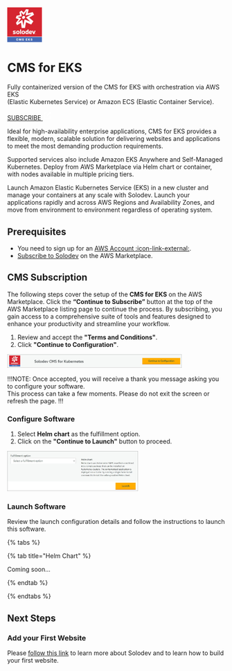 #

<div class="header">
  <div class="inner">
    <img src="../../images/quickstart/cms-eks-logo.jpg" alt="CMS for EKS Logo" style="width: 80px;">
    <div>
      <h1>CMS for EKS</h1>
      <p class="mb-0">Fully containerized version of the CMS for EKS with orchestration via AWS EKS <br>(Elastic Kubernetes Service) or Amazon ECS (Elastic Container Service).</p>
    </div>
  </div>
  <a class="btn-orange-lg" href="https://aws.amazon.com/marketplace/pp/prodview-s7tpcn3m7fuf6?sr=0-4&ref_=beagle&applicationId=AWSMPContessa" rel="noopener noreferrer" target="_blank">SUBSCRIBE <span><svg xmlns="http://www.w3.org/2000/svg" viewBox="0 0 16 16" width="20" height="20" fill="#fff"><path d="M3.75 2h3.5a.75.75 0 0 1 0 1.5h-3.5a.25.25 0 0 0-.25.25v8.5c0 .138.112.25.25.25h8.5a.25.25 0 0 0 .25-.25v-3.5a.75.75 0 0 1 1.5 0v3.5A1.75 1.75 0 0 1 12.25 14h-8.5A1.75 1.75 0 0 1 2 12.25v-8.5C2 2.784 2.784 2 3.75 2Zm6.854-1h4.146a.25.25 0 0 1 .25.25v4.146a.25.25 0 0 1-.427.177L13.03 4.03 9.28 7.78a.751.751 0 0 1-1.042-.018.751.751 0 0 1-.018-1.042l3.75-3.75-1.543-1.543A.25.25 0 0 1 10.604 1Z"></path></svg></span></a>
</div>

Ideal for high-availability enterprise applications, CMS for EKS provides a flexible, modern, scalable solution for delivering websites and applications to meet the most demanding production requirements. 

Supported services also include Amazon EKS Anywhere and Self-Managed Kubernetes. Deploy from AWS Marketplace via Helm chart or container, with nodes available in multiple pricing tiers. 

Launch Amazon Elastic Kubernetes Service (EKS) in a new cluster and manage your containers at any scale with Solodev. Launch your applications rapidly and across AWS Regions and Availability Zones, and move from environment to environment regardless of operating system.

<!-- CMS for EKS uses a set of YAML templates to create a new EKS cluster. All YAML templates are deployed via <a href="https://docs.aws.amazon.com/AWSCloudFormation/latest/UserGuide/Welcome.html" target="blank">AWS CloudFormation :icon-link-external:</a>. -->

<!-- <p><img src="../../images/quickstart/kubernetes/solodev-kubernetes-template.jpg" alt="Solodev EKS Architecture Diagram" style="width: 80%;"></p> -->

## Prerequisites

* You need to sign up for an <a href="https://portal.aws.amazon.com/billing/signup?refid=em_127222&p=free&c=hp&z=1&redirect_url=https%3A%2F%2Faws.amazon.com%2Fregistration-confirmation#/support" rel="noopener noreferrer" target="_blank">AWS Account :icon-link-external:</a>.
* [Subscribe to Solodev](#cms-subscription) on the AWS Marketplace.
<!-- * Launch a <a href="#create-cluster">Cluster</a>. -->

## CMS Subscription

The following steps cover the setup of the **CMS for EKS** on the AWS Marketplace. Click the **“Continue to Subscribe”** button at the top of the AWS Marketplace listing page to continue the process. By subscribing, you gain access to a comprehensive suite of tools and features designed to enhance your productivity and streamline your workflow.

1. Review and accept the **"Terms and Conditions"**.
2. Click **"Continue to Configuration"**.

<p><img src="../../images/quickstart/kubernetes/cms-eks-terms.jpg" alt="CMS EKS Configure Software Contract" style="width: 80%;"></p>

!!!NOTE:
Once accepted, you will receive a thank you message asking you to configure your software. <br>This process can take a few moments. Please do not exit the screen or refresh the page.
!!!

### <span class="text-teal">Configure Software</span>

1. Select **Helm chart** as the fulfillment option.
2. Click on the **"Continue to Launch"** button to proceed.

<p><img src="../../images/quickstart/kubernetes/cms-eks-configure.jpg" alt="CMS EKS Configure" style="width: 60%;"></p>

### <span class="text-teal">Launch Software</span>

Review the launch configuration details and follow the instructions to launch this software.

{% tabs %}

{% tab title="Helm Chart" %}

Coming soon...

<!-- 1. **Choose Action**.
2. Click <span class="text-orange">**"Launch"**</span>.

3. To log in, use **solodev** as the username and your **instance ID** as the password.

<p><img src="../../images/quickstart/login-screen.jpg" alt="Solodev CMS Login Screen" style="width: 45%;"></p> -->

{% endtab %}

{% endtabs %}

## Next Steps

### Add your First Website

Please [follow this link](/workspace/websites/add-website/) to learn more about Solodev and to learn how to build your first website.

<!-- 

## Step 2: Launch Solodev Kubernetes for EKS via CloudFormation

<table>
	<tr>
		<td width="20%"><img src="https://raw.githubusercontent.com/solodev/aws/master/pages/images/amazon-eks-by-solodev.jpg" /></td>
		<td>
			<h3>Solodev Kubernetes for EKS</h3>
			<p>Launch Amazon Elastic Kubernetes Service (EKS) in a new cluster and manage your containers at any scale with Solodev. Launch your applications rapidly and across AWS Regions and Availability Zones, and move from environment to environment regardless of operating system.</p>
			<p align="right"><a href="https://github.com/solodev/quickstart-solodev-eks/blob/master/pages/deploy-solodev-eks.md"><img src="https://raw.githubusercontent.com/solodev/aws/master/pages/images/solodev-launch-btn.png" width="200"/> </a>
			</p>
		</td>
	</tr>
</table>

## Launch Apps on your Managed Kubernetes Cluster

With your EKS cluster up and running, you can install apps within the cluster itself. Below are available apps with more to come!
<table>
	<tr>
		<td width="20%"><img src="https://raw.githubusercontent.com/solodev/aws/master/pages/images/solodev-dcx-for-eks.jpg" /></td>
		<td>
			<h3>Solodev Content Management (CMS) for Kubernetes</h3>
			<p>Deploy Solodev CMS for Kubernetes and start managing and scaling your websites and digital experiences on AWS. Rapidly move from your local environment to the cloud, add or remove containers to meet shifts in traffic, and manage entire fleets of Solodev applications with the power of Amazon EKS.</p>
			<p align="right"><a href="https://github.com/solodev/quickstart-solodev-eks/blob/master/pages/deploy-solodev-cms.md"><img src="https://raw.githubusercontent.com/solodev/aws/master/pages/images/solodev-launch-btn.png" width="200" /></a></p>
		</td>
	</tr>
</table>
 -->

<style>
  .pluggable .rounded-t a.text-gray-500 {
    color: #000;
  }
  .pluggable .border {
    border-color: #b5b3b3;
  }
</style>